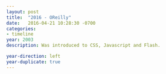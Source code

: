 ```yaml
---
layout: post
title:  "2016 - OReilly"
date:   2016-04-21 10:28:30 -0700
categories:
- timeline
year: 2003
description: Was introduced to CSS, Javascript and Flash.

year-direction: left
year-duplicate: true
---
```

